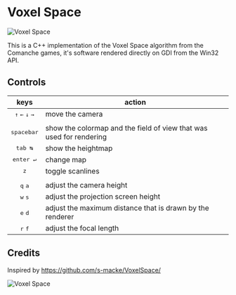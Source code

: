 Voxel Space
===========

![Voxel Space](https://i.imgur.com/CEvbciO.jpg)

This is a C++ implementation of the Voxel Space algorithm from the Comanche games, it's software rendered directly on GDI from the Win32 API.

## Controls
| keys | action |
|:----:|--------|
| <kbd>↑</kbd> <kbd>←</kbd> <kbd>↓</kbd> <kbd>→</kbd> | move the camera |
| | |
| <kbd>spacebar</kbd> | show the colormap and the field of view that was used for rendering |
| <kbd>tab ↹</kbd> | show the heightmap |
| <kbd>enter ↵</kbd> | change map |
| <kbd>z</kbd> | toggle scanlines |
| | |
| <kbd>q</kbd> <kbd>a | adjust the camera height |
| <kbd>w</kbd> <kbd>s | adjust the projection screen height |
| <kbd>e</kbd> <kbd>d | adjust the maximum distance that is drawn by the renderer |
| <kbd>r</kbd> <kbd>f | adjust the focal length |

## Credits

Inspired by https://github.com/s-macke/VoxelSpace/

![Voxel Space](https://i.imgur.com/5Fb4qfR.jpg)
